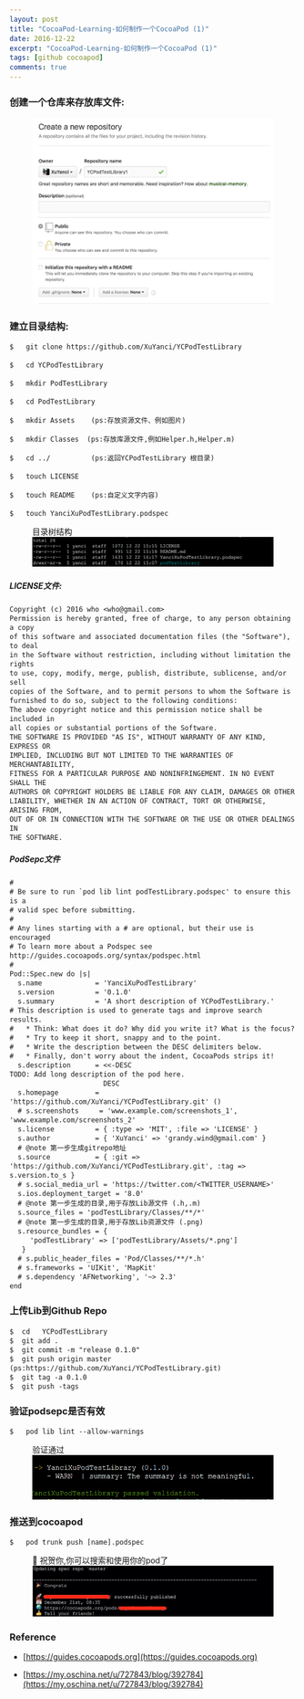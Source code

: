 ```yaml
---
layout: post
title: "CocoaPod-Learning-如何制作一个CocoaPod (1)"
date: 2016-12-22
excerpt: "CocoaPod-Learning-如何制作一个CocoaPod (1)"
tags: [github cocoapod]
comments: true
---
```


 
### 创建一个仓库来存放库文件:
<figure class="">
    <img src="/assets/img/2016-12-21-how_to_make_an_cocoapod/1.png">
</figure>


### 建立目录结构:

	$ 	git clone https://github.com/XuYanci/YCPodTestLibrary 
	
	$	cd YCPodTestLibrary

	$	mkdir PodTestLibrary

	$	cd PodTestLibrary

	$	mkdir Assets	(ps:存放资源文件、例如图片)

	$	mkdir Classes  (ps:存放库源文件,例如Helper.h,Helper.m)

	$	cd ../  		(ps:返回YCPodTestLibrary 根目录)

	$	touch LICENSE 

	$	touch README	(ps:自定义文字内容)

	$	touch YanciXuPodTestLibrary.podspec

<figure class="">
	<figcaption>目录树结构</figcaption>
    <img src="/assets/img/2016-12-21-how_to_make_an_cocoapod/3.png">
</figure>


##### LICENSE文件:
 
	Copyright (c) 2016 who <who@gmail.com>
	Permission is hereby granted, free of charge, to any person obtaining a copy
	of this software and associated documentation files (the "Software"), to deal
	in the Software without restriction, including without limitation the rights
	to use, copy, modify, merge, publish, distribute, sublicense, and/or sell
	copies of the Software, and to permit persons to whom the Software is
	furnished to do so, subject to the following conditions:
	The above copyright notice and this permission notice shall be included in
	all copies or substantial portions of the Software.
	THE SOFTWARE IS PROVIDED "AS IS", WITHOUT WARRANTY OF ANY KIND, EXPRESS OR
	IMPLIED, INCLUDING BUT NOT LIMITED TO THE WARRANTIES OF MERCHANTABILITY,
	FITNESS FOR A PARTICULAR PURPOSE AND NONINFRINGEMENT. IN NO EVENT SHALL THE
	AUTHORS OR COPYRIGHT HOLDERS BE LIABLE FOR ANY CLAIM, DAMAGES OR OTHER
	LIABILITY, WHETHER IN AN ACTION OF CONTRACT, TORT OR OTHERWISE, ARISING FROM,
	OUT OF OR IN CONNECTION WITH THE SOFTWARE OR THE USE OR OTHER DEALINGS IN
	THE SOFTWARE.


##### PodSepc文件  
	#
	# Be sure to run `pod lib lint podTestLibrary.podspec' to ensure this is a
	# valid spec before submitting.
	#
	# Any lines starting with a # are optional, but their use is encouraged
	# To learn more about a Podspec see http://guides.cocoapods.org/syntax/podspec.html
	#
	Pod::Spec.new do |s|
	  s.name             = 'YanciXuPodTestLibrary' 
	  s.version          = '0.1.0'
	  s.summary          = 'A short description of YCPodTestLibrary.'
	# This description is used to generate tags and improve search results.
	#   * Think: What does it do? Why did you write it? What is the focus?
	#   * Try to keep it short, snappy and to the point.
	#   * Write the description between the DESC delimiters below.
	#   * Finally, don't worry about the indent, CocoaPods strips it!
	  s.description      = <<-DESC
	TODO: Add long description of the pod here.
	                       DESC
	  s.homepage         = 'https://github.com/XuYanci/YCPodTestLibrary.git' ()
	  # s.screenshots     = 'www.example.com/screenshots_1', 'www.example.com/screenshots_2'
	  s.license          = { :type => 'MIT', :file => 'LICENSE' }
	  s.author           = { 'XuYanci' => 'grandy.wind@gmail.com' }
	  # @note 第一步生成gitrepo地址
	  s.source           = { :git => 'https://github.com/XuYanci/YCPodTestLibrary.git', :tag => s.version.to_s }
	  # s.social_media_url = 'https://twitter.com/<TWITTER_USERNAME>'
	  s.ios.deployment_target = '8.0'
	  # @note 第一步生成的目录,用于存放Lib源文件 (.h,.m)
	  s.source_files = 'podTestLibrary/Classes/**/*'
	  # @note 第一步生成的目录,用于存放Lib资源文件 (.png)
	  s.resource_bundles = {
	     'podTestLibrary' => ['podTestLibrary/Assets/*.png']
	   }
	  # s.public_header_files = 'Pod/Classes/**/*.h'
	  # s.frameworks = 'UIKit', 'MapKit'
	  # s.dependency 'AFNetworking', '~> 2.3'
	end

###  上传Lib到Github Repo 
	$  cd	YCPodTestLibrary	
	$  git add . 
	$  git commit -m "release 0.1.0"
	$  git push origin master   (ps:https://github.com/XuYanci/YCPodTestLibrary.git)
	$  git tag -a 0.1.0 
	$  git push -tags
	
### 验证podsepc是否有效
 
	$	pod lib lint --allow-warnings  
	
 <figure class="">
 	<figcaption>验证通过</figcaption>
    <img src="/assets/img/2016-12-21-how_to_make_an_cocoapod/4.png">
</figure>




### 推送到cocoapod 
 
	$ 	pod trunk push [name].podspec 
 
<figure class="">
	<figcaption>🚀 祝贺你,你可以搜索和使用你的pod了</figcaption>
    <img src="/assets/img/2016-12-21-how_to_make_an_cocoapod/2.png">
</figure>

### Reference ###
* [https://guides.cocoapods.org](https://guides.cocoapods.org)

* [https://my.oschina.net/u/727843/blog/392784](https://my.oschina.net/u/727843/blog/392784)